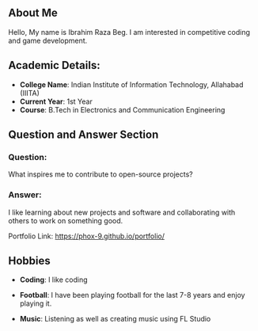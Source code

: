 ## About Me
Hello, My name is Ibrahim Raza Beg. I am interested in competitive coding and game development.


## Academic Details:
- **College Name**: Indian Institute of Information Technology, Allahabad (IIITA)  
- **Current Year**: 1st Year  
- **Course**: B.Tech in Electronics and Communication Engineering


## Question and Answer Section
### Question:
What inspires me to contribute to open-source projects?

### Answer:
I like learning about new projects and software and collaborating with others to work on something good.



Portfolio Link: https://phox-9.github.io/portfolio/

## Hobbies
- **Coding**: I like coding

- **Football**: I have been playing football for the last 7-8 years and enjoy playing it.

- **Music**: Listening as well as creating music using FL Studio
